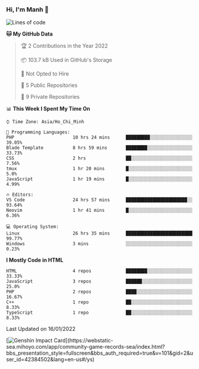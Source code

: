 ### Hi, I'm Manh 👋

<!--START_SECTION:waka-->
![Lines of code](https://img.shields.io/badge/From%20Hello%20World%20I%27ve%20Written-2%20Million%20lines%20of%20code-blue)

**🐱 My GitHub Data** 

> 🏆 2 Contributions in the Year 2022
 > 
> 📦 103.7 kB Used in GitHub's Storage 
 > 
> 🚫 Not Opted to Hire
 > 
> 📜 5 Public Repositories 
 > 
> 🔑 9 Private Repositories  
 > 
📊 **This Week I Spent My Time On** 

```text
⌚︎ Time Zone: Asia/Ho_Chi_Minh

💬 Programming Languages: 
PHP                      10 hrs 24 mins      █████████░░░░░░░░░░░░░░░░   39.05% 
Blade Template           8 hrs 59 mins       ████████░░░░░░░░░░░░░░░░░   33.73% 
CSS                      2 hrs               ██░░░░░░░░░░░░░░░░░░░░░░░   7.56% 
tmux                     1 hr 20 mins        █░░░░░░░░░░░░░░░░░░░░░░░░   5.0% 
JavaScript               1 hr 19 mins        █░░░░░░░░░░░░░░░░░░░░░░░░   4.99%

🔥 Editors: 
VS Code                  24 hrs 57 mins      ███████████████████████░░   93.64% 
Neovim                   1 hr 41 mins        █░░░░░░░░░░░░░░░░░░░░░░░░   6.36%

💻 Operating System: 
Linux                    26 hrs 35 mins      █████████████████████████   99.77% 
Windows                  3 mins              ░░░░░░░░░░░░░░░░░░░░░░░░░   0.23%

```

**I Mostly Code in HTML** 

```text
HTML                     4 repos             ████████░░░░░░░░░░░░░░░░░   33.33% 
JavaScript               3 repos             ██████░░░░░░░░░░░░░░░░░░░   25.0% 
PHP                      2 repos             ████░░░░░░░░░░░░░░░░░░░░░   16.67% 
C++                      1 repo              ██░░░░░░░░░░░░░░░░░░░░░░░   8.33% 
TypeScript               1 repo              ██░░░░░░░░░░░░░░░░░░░░░░░   8.33%

```



 Last Updated on 16/01/2022
<!--END_SECTION:waka-->

[![Genshin Impact Card](https://api.mn07.xyz/genshin/card/42384502?)](https://webstatic-sea.mihoyo.com/app/community-game-records-sea/index.html?bbs_presentation_style=fullscreen&bbs_auth_required=true&v=101&gid=2&user_id=42384502&lang=en-us#/ys)
